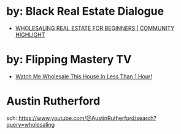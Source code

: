# by: Black Real Estate Dialogue
- [WHOLESALING REAL ESTATE FOR BEGINNERS | COMMUNITY HIGHLIGHT](https://youtu.be/MYweidzGViE)

# by: Flipping Mastery TV
- [Watch Me Wholesale This House In Less Than 1 Hour!](https://youtu.be/363xnNzKP0E)

# Austin Rutherford
sch: https://www.youtube.com/@AustinRutherford/search?query=wholesaling

